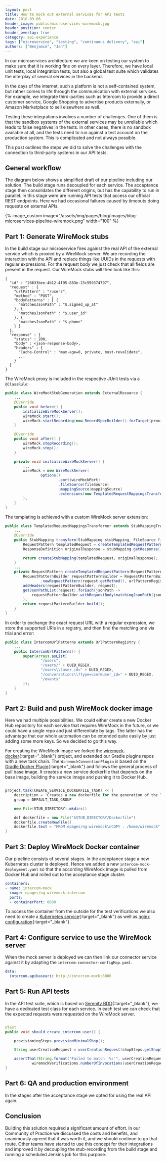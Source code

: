 ```yaml
---
layout: post
title: How to mock out external services for API tests
date: 2018-03-06
header_image: public/microservices-wiremock.jpg
header_position: center
header_overlay: true
category: api-experience
tags: ["microservice", "testing", "continuous delivery", "api"]
authors: ["Benjamin", "Jan"]
---
```


In our microservices architecture we are keen on testing our system to make sure that it is working fine on every layer.
Therefore, we have local unit tests, local integration tests, but also a global test suite which validates the interplay of several services in the backend.

In the days of the internet, such a platform is not a self-contained system, but rather comes to life through the communication with external services.
For example, we integrate third-parties such as Intercom to provide a direct customer service, Google Shopping to advertise products externally, or Amazon Marketplace to sell elsewhere as well.

Testing these integrations involves a number of challenges.
One of them is that the sandbox systems of the external services may be unreliable which leads to false negatives in the tests.
In other cases, there is no sandbox available at all, and the tests need to run against a test account on the production system.
This is complicated and not always possible.

This post outlines the steps we did to solve the challenges with the connection to third-party systems in our API tests.

## General workflow

The diagram below shows a simplified draft of our pipeline including our solution.
The build stage runs decoupled for each service.
The acceptance stage then consolidates the different origins, but has the capability to run in parallel.
In this stage were are running API tests that access our official REST endpoints.
Here we had occasional failures caused by timeouts doing requests on external APIs.

{% image_custom image="/assets/img/pages/blog/images/blog-microservices-pipeline-wiremock.png" width="100" %}

## Part 1: Generate WireMock stubs

In the build stage our microservice fires against the real API of the external service which is proxied by a WireMock server.
We are recording the interaction with the API and replace things like UUIDs in the requests with regular expressions.
For the request body we just check that all fields are present in the request.
Our WireMock stubs will then look like this:

```
{
  "id" : "26633bee-4b12-4f95-883e-23c559374797",
  "request" : {
    "urlPattern" : "/users",
    "method" : "POST",
    "bodyPatterns" : [ {
      "matchesJsonPath" : "$.signed_up_at"
    }, {
      "matchesJsonPath" : "$.user_id"
    }, {
      "matchesJsonPath" : "$.phone"
    } ]
  },
  "response" : {
    "status" : 200,
    "body" : <json-response-body>,
    "headers" : {
      "Cache-Control" : "max-age=0, private, must-revalidate",
      ...
    }
  }
}
```

The WireMock proxy is included in the respective JUnit tests via a `@ClassRule`:

```java
public class WireMockStubGeneration extends ExternalResource {
    ...
    @Override
    public void before() {
        initializeWireMockServer();
        wireMock.start();
        wireMock.startRecording(new RecordSpecBuilder().forTarget(proxiedBaseUrl));
    }

    @Override
    public void after() {
        wireMock.stopRecording();
        wireMock.stop();
    }

    private void initializeWireMockServer() {
        ...
        wireMock = new WireMockServer(
                options()
                        .port(wireMockPort)
                        .fileSource(fileSource)
                        .mappingSource(mappingSource)
                        .extensions(new TemplatedRequestMappingsTransformer(urlPatternRegistry))
        );
    }
}
```

The templating is achieved with a custom WireMock server extension:

```java
public class TemplatedRequestMappingsTransformer extends StubMappingTransformer {
    ...
    @Override
    public StubMapping transform(StubMapping stubMapping, FileSource files, Parameters parameters) {
        RequestPattern templatedRequest = createTemplatedRequestPattern(stubMapping.getRequest());
        ResponseDefinition originalResponse = stubMapping.getResponse();

        return createStubMapping(templatedRequest, originalResponse);
    }
    ...
    private RequestPattern createTemplatedRequestPattern(RequestPattern request) {
        RequestPatternBuilder requestPatternBuilder = RequestPatternBuilder
                .newRequestPattern(request.getMethod(), urlPatternRegistry.getUrlPattern(request.getUrl()));
        addHeaders(requestPatternBuilder, request);
        getJsonPathList(request).forEach(jsonPath ->
            requestPatternBuilder.withRequestBody(matchingJsonPath(jsonPath))
        );
        return requestPatternBuilder.build();
    }
}
```

In order to exchange the exact request URL with a regular expression, we store the supported URIs in a registry, and then find the matching one via trial and error:

```java
public class IntercomUrlPatterns extends UrlPatternRegistry {
    ...
    public IntercomUrlPatterns() {
        super(Arrays.asList(
                "/users",
                "/users/" + UUID_REGEX,
                "/users\\?user_id=" + UUID_REGEX,
                "/conversations\\?type=user&user_id=" + UUID_REGEX,
                "/events"
        ));
    }
}
```

## Part 2: Build and push WireMock docker image

Here we had multiple possibilities.
We could either create a new Docker Hub repository for each service that requires WireMock in the future, or we could have a single repo and just differentiate by tags.
The latter has the advantage that our whole automation can be extended quite easily by just adding some more keys.
So we decided to go this way.

For creating the WireMock image we forked the [wiremock-docker](https://github.com/rodolpheche/wiremock-docker){:target="_blank"} project, and extended our Gradle plugins repos with a new task chain.
The `WiremockConventionPlugin` is based on the [Gradle Docker Plugin](https://github.com/bmuschko/gradle-docker-plugin){:target="_blank"} and follows the general process of pull base image.
It creates a new service dockerfile that depends on the base image, building the service image and pushing it to Docker Hub.

```java

project.task(CREATE_SERVICE_DOCKERFILE_TASK) << {
    description = 'Creates a new dockerfile for the generation of the layer with the wiremock stubs.'
    group = DEFAULT_TASK_GROUP

    new File(STUB_DIRECTORY).mkdirs()

    def dockerfile = new File("$STUB_DIRECTORY/Dockerfile")
    dockerfile.createNewFile()
    dockerfile.text = "FROM epages/ng-wiremock\nCOPY . /home/wiremock"
}

```

## Part 3: Deploy WireMock Docker container

Our pipeline consists of several stages.
In the acceptance stage a new Kubernetes cluster is deployed.
Hence we added a new `intercom-mock-deployment.yaml` so that the according WireMock image is pulled from Docker Hub and rolled out to the acceptance stage cluster.

```yaml
containers:
- name: intercom-mock
  image: epages/ng-wiremock:intercom
  ports:
  - containerPort: 8080
```

To access the container from the outside for the test verifications we also need to create a [Kubernetes service](https://kubernetes.io/docs/concepts/services-networking/service){:target="_blank"} as well as [nginx configuration](https://linode.com/docs/web-servers/nginx/how-to-configure-nginx/#server-virtual-domains-configuration){:target="_blank"}.

## Part 4: Configure service to use the WireMock server

When the mock server is deployed we can then link our connector service against it by adapting the `intercom-connector-configMap.yaml`.

```yaml
data:
  intercom.apibaseuri: http://intercom-mock:8000
```

## Part 5: Run API tests

In the API test suite, which is based on [Serenity BDD](https://github.com/serenity-bdd/serenity-junit-starter){:target="_blank"}, we have a dedicated test class for each service.
In each test we can check that the expected requests were requested on the WireMock server.

```java

@Test
public void should_create_intercom_user() {

    provisioningSteps.provisionMinimalShop();

    String userCreationRequest = userCreationRequest(shopSteps.getShopId());

    assertThat(String.format("Failed to match '%s'", userCreationRequest),
            wiremockVerifications.numberOfInvocations(userCreationRequest).equals(1));
}
```

## Part 6: QA and production environment

In the stages after the acceptance stage we opted for using the real API again.

## Conclusion

Building this solution required a significant amount of effort.
In our Community of Practice we discussed the costs and benefits, and unanimously agreed that it was worth it, and we should continue to go that route.
Other teams have started to use this concept for their integrations and improved it by decoupling the stub-recording from the build stage and running a scheduled Jenkins job for this purpose.

